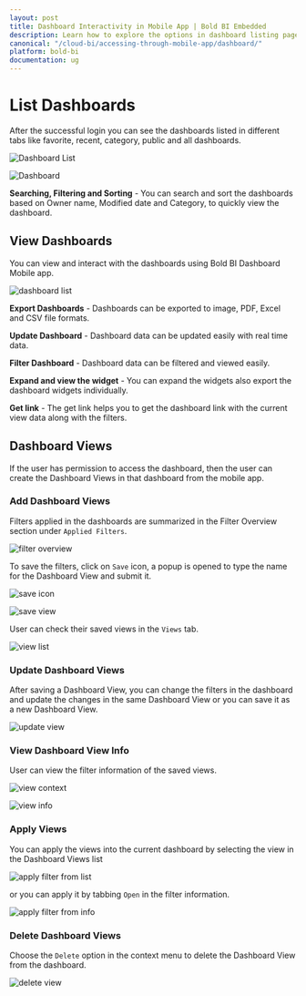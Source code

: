 ```yaml
---
layout: post
title: Dashboard Interactivity in Mobile App | Bold BI Embedded
description: Learn how to explore the options in dashboard listing page, view dashboards and save dashboard views in Bold BI Embedded through mobile app.
canonical: "/cloud-bi/accessing-through-mobile-app/dashboard/"
platform: bold-bi
documentation: ug
---
```


# List Dashboards

After the successful login you can see the dashboards listed in different tabs like favorite, recent, category, public and all dashboards.

![Dashboard List](/static/assets/embedded/accessing-through-mobile-app/images/dashboard-list.png)

![Dashboard](/static/assets/embedded/accessing-through-mobile-app/images/dashboard.png)

**Searching, Filtering and Sorting** - You can search and sort the dashboards based on Owner name, Modified date and Category, to quickly view the dashboard.

## View Dashboards

You can view and interact with the dashboards using Bold BI Dashboard Mobile app.

![dashboard list](/static/assets/embedded/accessing-through-mobile-app/images/dashboard-view-menu.png)

**Export Dashboards** - Dashboards can be exported to image, PDF, Excel and CSV file formats.

**Update Dashboard** - Dashboard data can be updated easily with real time data.

**Filter Dashboard** - Dashboard data can be filtered and viewed easily.

**Expand and view the widget** - You can expand the widgets also export the dashboard widgets individually.

**Get link** - The get link helps you to get the dashboard link with the current view data along with the filters.

## Dashboard Views

If the user has permission to access the dashboard, then the user can create the Dashboard Views in that dashboard from the mobile app.

### Add Dashboard Views

Filters applied in the dashboards are summarized in the Filter Overview section under `Applied Filters`.

![filter overview](/static/assets/embedded/accessing-through-mobile-app/images/filter-overview.png)

To save the filters, click on `Save` icon, a popup is opened to type the name for the Dashboard View and submit it.

![save icon](/static/assets/embedded/accessing-through-mobile-app/images/save-icon.png)

![save view](/static/assets/embedded/accessing-through-mobile-app/images/save-view.png)

User can check their saved views in the `Views` tab.

![view list](/static/assets/embedded/accessing-through-mobile-app/images/view-list.png)


### Update Dashboard Views

After saving a Dashboard View, you can change the filters in the dashboard and update the changes in the same Dashboard View or you can save it as a new Dashboard View.

![update view](/static/assets/embedded/accessing-through-mobile-app/images/update-view.png)

### View Dashboard View Info

User can view the filter information of the saved views.

![view context](/static/assets/embedded/accessing-through-mobile-app/images/view-context.png)

![view info](/static/assets/embedded/accessing-through-mobile-app/images/view-info.png)

### Apply Views

You can apply the views into the current dashboard by selecting the view in the Dashboard Views list 

![apply filter from list](/static/assets/embedded/accessing-through-mobile-app/images/apply-filter-list.png)

or you can apply it by tabbing `Open` in the filter information.

![apply filter from info](/static/assets/embedded/accessing-through-mobile-app/images/apply-filter-info.png)

### Delete Dashboard Views

Choose the `Delete` option in the context menu to delete the Dashboard View from the dashboard.

![delete view](/static/assets/embedded/accessing-through-mobile-app/images/delete-view.png)